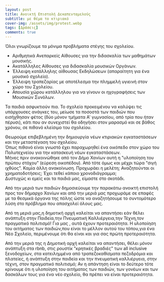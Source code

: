 ```yaml
---
layout: post
title: Ανοικτή Επιστολή Δεκαπενταμελούς
subtitle: με θέμα το κτιριακό
cover-img: /assets/img/protest.webp
tags: [Δράσεις]
comments: true
---
```


Όλοι γνωρίζουμε τα μόνιμα προβλήματα στέγης του σχολείου.

* Αριθμητικά Ανεπαρκείς Αίθουσες για την διδασκαλία των μαθημάτων μουσικής.
* Ακατάλληλες Αίθουσες για διδασκαλία μουσικών Οργάνων.
* Έλλειψη κατάλληλης αίθουσας Εκδηλώσεων (απαραίτητη για ένα μουσικό σχολείο).
* Έλλειψη τραπεζαρίας με αποτέλεσμα την πλημμελή υγιεινή στον χώρο του Σχολείου.
* Απουσία χώρου κατάλληλου για να γίνουν οι ηχογραφήσεις των Μουσικών Συνόλων.

Τα παιδιά ασφυκτιούν πια. Το σχολείο προκειμένου να καλύψει τις υπάρχουσες ανάγκες του, μείωσε τα ποσοστά των παιδιών που εισήχθησαν φέτος (δύο μόνον τμήματα Α' γυμνασίου, από τρία που ήταν πέρυσι), κάτι που αν συνεχιστεί θα οδηγήσει στον μαρασμό και σε βάθος χρόνου, σε πιθανό κλείσιμο του σχολείου. 

Θεωρούμε επιβεβλημένη την δημιουργία νέων κτιριακών εγκαταστάσεων και την μεταστέγαση του σχολείου.  
Όπως πιθανό είναι γνωστό έχει παραχωρηθεί ένα οικόπεδο στον χώρο του Πολυτεχνείου για την κατασκευή νέων εγκαταστάσεων.  
Μήνες πριν ανακοινώθηκε από τον Δήμο Χανίων αυτή η "υλοποίηση του πρώτου στόχου" (εύρεση οικοπέδου). Από τότε όμως και μέχρι τώρα "σιγή ιχθύος". Καμία άλλη ανακοίνωση. Προχωράει η μελέτη; Αναζητούνται οι χρηματοδοτήσεις; Έχει τεθεί κάποιο χρονοδιάγραμμα;  
Δυστυχώς κι εμείς και τα παιδιά μας, είμαστε στο σκοτάδι.

Από την μεριά των παιδιών δημοσιεύουμε την παρακάτω ανοικτή επιστολή προς τον δήμαρχο Χανίων και από την μεριά μας προχωράμε σε επαφές με τα θεσμικά όργανα της πόλης ώστε να αναζητήσουμε το συντομότερο λύση στο πρόβλημα που απασχολεί όλους μας.

<!-- ΕΝΑΛΛΑΚΤΙΚΟ ΚΕΙΜΕΝΟ ΕΠΙΛΟΓΟΥ 1 !-->

Από τη μεριά μας,η δημοτική αρχή καλείται να απαντήσει εάν θέλει ανάπτυξη στην Παιδεία,την Πνευματική Καλλιέργεια,την Τέχνη,τον πραγματικό πολιτισμό!
Για μας , αυτά έχουν προτεραιότητα. Η υλοποίηση του αιτήματος των παιδιών,που είναι το μέλλον αυτού του τόπου,για ένα Νέο Σχολείο, περιμένουμε ότι θα είναι και για σας πρώτη προτεραιότητα.


<!-- ΕΝΑΛΛΑΚΤΙΚΟ ΚΕΙΜΕΝΟ ΕΠΙΛΟΓΟΥ 2 !-->
Από την μεριά της η Δημοτική αρχή καλείται να απαντήσει, θέλει μόνον ανάπτυξη στα rbnb, στις ρουστίκ "κρητικές βραδιές" των all inclusive ξενοδοχείων, στα κατειλημμένα από τραπεζοκαθίσματα πεζοδρόμια και πλατείες, ή ανάπτυξη στην παιδεία και την πνευματική καλλιέργεια, στην τέχνη, στον πραγματικό πολιτισμό; Αν η απάντηση είναι το δεύτερο τότε κρίνουμε ότι η υλοποίηση του αιτήματος των παιδιών, των γονέων και των δασκάλων τους για ένα νέο σχολείο, θα πρέπει να είναι προτεραιότητα. 


<object data="../assets/pdf/kt_15.pdf" width="1000" height="1420" type='application/pdf'></object>



